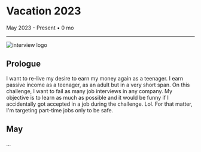 # Vacation 2023
May 2023 - Present • 0 mo
<hr> 

![interview logo](https://media.istockphoto.com/id/977762310/vector/business-interview-illustration.jpg?s=612x612&w=0&k=20&c=xI52V-9znlXfTcEoeDzcbJ2VANPF3V8lD213rHDCXj4=)
## Prologue
I want to re-live my desire to earn my money again as a teenager. I earn passive income as a teenager, as an adult but in a very short span. On this challenge, I want to fail as many job interviews in any company. My objective is to learn as much as possible and it would be funny if I accidentally got accepted in a job during the challenge. Lol. For that matter, I'm targeting part-time jobs only to be safe.

## May
...
